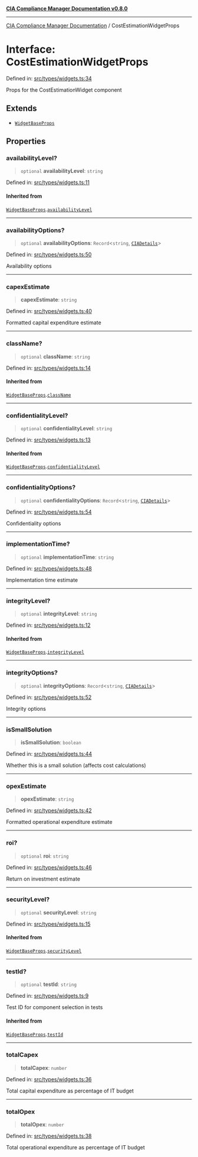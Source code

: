 [**CIA Compliance Manager Documentation v0.8.0**](../README.md)

***

[CIA Compliance Manager Documentation](../globals.md) / CostEstimationWidgetProps

# Interface: CostEstimationWidgetProps

Defined in: [src/types/widgets.ts:34](https://github.com/Hack23/cia-compliance-manager/blob/fa2f95f029cdcd192b3882a37d0d34753edcd349/src/types/widgets.ts#L34)

Props for the CostEstimationWidget component

## Extends

- [`WidgetBaseProps`](WidgetBaseProps.md)

## Properties

### availabilityLevel?

> `optional` **availabilityLevel**: `string`

Defined in: [src/types/widgets.ts:11](https://github.com/Hack23/cia-compliance-manager/blob/fa2f95f029cdcd192b3882a37d0d34753edcd349/src/types/widgets.ts#L11)

#### Inherited from

[`WidgetBaseProps`](WidgetBaseProps.md).[`availabilityLevel`](WidgetBaseProps.md#availabilitylevel)

***

### availabilityOptions?

> `optional` **availabilityOptions**: `Record`\<`string`, [`CIADetails`](CIADetails.md)\>

Defined in: [src/types/widgets.ts:50](https://github.com/Hack23/cia-compliance-manager/blob/fa2f95f029cdcd192b3882a37d0d34753edcd349/src/types/widgets.ts#L50)

Availability options

***

### capexEstimate

> **capexEstimate**: `string`

Defined in: [src/types/widgets.ts:40](https://github.com/Hack23/cia-compliance-manager/blob/fa2f95f029cdcd192b3882a37d0d34753edcd349/src/types/widgets.ts#L40)

Formatted capital expenditure estimate

***

### className?

> `optional` **className**: `string`

Defined in: [src/types/widgets.ts:14](https://github.com/Hack23/cia-compliance-manager/blob/fa2f95f029cdcd192b3882a37d0d34753edcd349/src/types/widgets.ts#L14)

#### Inherited from

[`WidgetBaseProps`](WidgetBaseProps.md).[`className`](WidgetBaseProps.md#classname)

***

### confidentialityLevel?

> `optional` **confidentialityLevel**: `string`

Defined in: [src/types/widgets.ts:13](https://github.com/Hack23/cia-compliance-manager/blob/fa2f95f029cdcd192b3882a37d0d34753edcd349/src/types/widgets.ts#L13)

#### Inherited from

[`WidgetBaseProps`](WidgetBaseProps.md).[`confidentialityLevel`](WidgetBaseProps.md#confidentialitylevel)

***

### confidentialityOptions?

> `optional` **confidentialityOptions**: `Record`\<`string`, [`CIADetails`](CIADetails.md)\>

Defined in: [src/types/widgets.ts:54](https://github.com/Hack23/cia-compliance-manager/blob/fa2f95f029cdcd192b3882a37d0d34753edcd349/src/types/widgets.ts#L54)

Confidentiality options

***

### implementationTime?

> `optional` **implementationTime**: `string`

Defined in: [src/types/widgets.ts:48](https://github.com/Hack23/cia-compliance-manager/blob/fa2f95f029cdcd192b3882a37d0d34753edcd349/src/types/widgets.ts#L48)

Implementation time estimate

***

### integrityLevel?

> `optional` **integrityLevel**: `string`

Defined in: [src/types/widgets.ts:12](https://github.com/Hack23/cia-compliance-manager/blob/fa2f95f029cdcd192b3882a37d0d34753edcd349/src/types/widgets.ts#L12)

#### Inherited from

[`WidgetBaseProps`](WidgetBaseProps.md).[`integrityLevel`](WidgetBaseProps.md#integritylevel)

***

### integrityOptions?

> `optional` **integrityOptions**: `Record`\<`string`, [`CIADetails`](CIADetails.md)\>

Defined in: [src/types/widgets.ts:52](https://github.com/Hack23/cia-compliance-manager/blob/fa2f95f029cdcd192b3882a37d0d34753edcd349/src/types/widgets.ts#L52)

Integrity options

***

### isSmallSolution

> **isSmallSolution**: `boolean`

Defined in: [src/types/widgets.ts:44](https://github.com/Hack23/cia-compliance-manager/blob/fa2f95f029cdcd192b3882a37d0d34753edcd349/src/types/widgets.ts#L44)

Whether this is a small solution (affects cost calculations)

***

### opexEstimate

> **opexEstimate**: `string`

Defined in: [src/types/widgets.ts:42](https://github.com/Hack23/cia-compliance-manager/blob/fa2f95f029cdcd192b3882a37d0d34753edcd349/src/types/widgets.ts#L42)

Formatted operational expenditure estimate

***

### roi?

> `optional` **roi**: `string`

Defined in: [src/types/widgets.ts:46](https://github.com/Hack23/cia-compliance-manager/blob/fa2f95f029cdcd192b3882a37d0d34753edcd349/src/types/widgets.ts#L46)

Return on investment estimate

***

### securityLevel?

> `optional` **securityLevel**: `string`

Defined in: [src/types/widgets.ts:15](https://github.com/Hack23/cia-compliance-manager/blob/fa2f95f029cdcd192b3882a37d0d34753edcd349/src/types/widgets.ts#L15)

#### Inherited from

[`WidgetBaseProps`](WidgetBaseProps.md).[`securityLevel`](WidgetBaseProps.md#securitylevel)

***

### testId?

> `optional` **testId**: `string`

Defined in: [src/types/widgets.ts:9](https://github.com/Hack23/cia-compliance-manager/blob/fa2f95f029cdcd192b3882a37d0d34753edcd349/src/types/widgets.ts#L9)

Test ID for component selection in tests

#### Inherited from

[`WidgetBaseProps`](WidgetBaseProps.md).[`testId`](WidgetBaseProps.md#testid)

***

### totalCapex

> **totalCapex**: `number`

Defined in: [src/types/widgets.ts:36](https://github.com/Hack23/cia-compliance-manager/blob/fa2f95f029cdcd192b3882a37d0d34753edcd349/src/types/widgets.ts#L36)

Total capital expenditure as percentage of IT budget

***

### totalOpex

> **totalOpex**: `number`

Defined in: [src/types/widgets.ts:38](https://github.com/Hack23/cia-compliance-manager/blob/fa2f95f029cdcd192b3882a37d0d34753edcd349/src/types/widgets.ts#L38)

Total operational expenditure as percentage of IT budget
